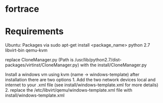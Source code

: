 fortrace
=====


Requirements
=====
Ubuntu:
  Packages via sudo apt-get install <package_name>
    python 2.7 
    libvirt-bin
    qemu-kvm

  replace CloneManager.py (Path is /usr/lib/python2.7/dist-packages/virtinst/CloneManager.py) with the install/CloneManager.py
    
  Install a windows vm using kvm (name -> windows-template)
    after installation there are two options
      1. Add the two network devices local and internet to your <vmname>.xml file (see install/windows-template.xml for more details)
      2. replace the /etc/libvirt/qemu/windows-template.xml file with install/windows-template.xml   


